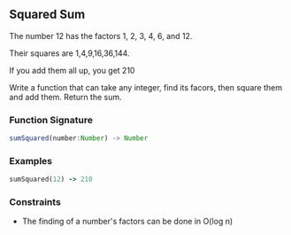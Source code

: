 ## Squared Sum

The number 12 has the factors 1, 2, 3, 4, 6, and 12.

Their squares are 1,4,9,16,36,144.

If you add them all up, you get 210

Write a function that can take any integer, find its facors, then square them and add them. Return the sum.


### Function Signature

```js
sumSquared(number:Number) -> Number
```

### Examples

```ruby
sumSquared(12) -> 210
```

### Constraints

- The finding of a number's factors can be done in O(log n)
